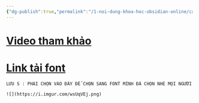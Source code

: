 ```yaml
---
{"dg-publish":true,"permalink":"/1-noi-dung-khoa-hoc-obsidian-online/cac-cau-hoi-cua-moi-nguoi-de-tham-khao/loi-font-khi-dung-excalidraw/","dgPassFrontmatter":true,"noteIcon":"1","created":"","updated":""}
---
```



# [Video tham khảo](https://www.youtube.com/watch?v=eKFmrSQhFA4)

# [Link tải font](https://fonts.google.com/?subset=vietnamese&fbclid=IwAR1CyYRfHar8Lk-ToPjo793lO-4Wg1Qph1TBjxrZm27OVr0ezwu7w-nFYx4)

```ad-note
LƯU S : PHẢI CHỌN VÀO ĐÂY ĐỂ CHỌN SANG FONT MÌNH ĐÃ CHỌN NHÉ MỌI NGƯỜI

![](https://i.imgur.com/wsUqVEj.png)

```
